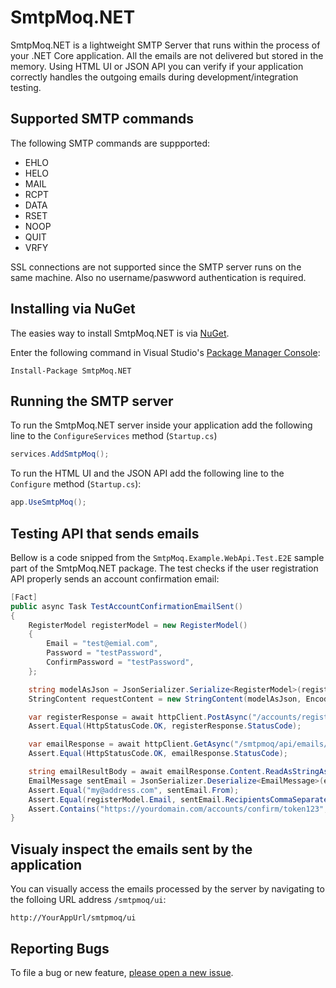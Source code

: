 # SmtpMoq.NET

SmtpMoq.NET is a lightweight SMTP Server that runs within the process of your .NET Core application. All the emails are not delivered but stored in the memory. Using HTML UI or JSON API you can verify if your application correctly handles the outgoing emails during development/integration testing.

## Supported SMTP commands
The following SMTP commands are suppported:
* EHLO
* HELO
* MAIL
* RCPT
* DATA
* RSET
* NOOP
* QUIT
* VRFY

SSL connections are not supported since the SMTP server runs on the same machine. Also no username/paswword authentication is required.

## Installing via NuGet
The easies way to install SmtpMoq.NET is via [NuGet](https://www.nuget.org/packages/SmtpMoq.NET/).

Enter the following command in Visual Studio's [Package Manager Console](http://docs.nuget.org/docs/start-here/using-the-package-manager-console):


    Install-Package SmtpMoq.NET
	
## Running the SMTP server
To run the SmtpMoq.NET server inside your application add the following line to the `ConfigureServices` method (`Startup.cs`)
```csharp
services.AddSmtpMoq();
```

To run the HTML UI and the JSON API add the following line to the `Configure` method (`Startup.cs`):
```csharp
app.UseSmtpMoq();
```

## Testing API that sends emails
Bellow is a code snipped from the `SmtpMoq.Example.WebApi.Test.E2E` sample part of the SmtpMoq.NET package. The test checks if the user registration API properly sends an account confirmation email:

```csharp
[Fact]
public async Task TestAccountConfirmationEmailSent()
{
	RegisterModel registerModel = new RegisterModel()
	{
		Email = "test@emial.com",
		Password = "testPassword",
		ConfirmPassword = "testPassword",
	};

	string modelAsJson = JsonSerializer.Serialize<RegisterModel>(registerModel);
	StringContent requestContent = new StringContent(modelAsJson, Encoding.UTF8, "application/json");

	var registerResponse = await httpClient.PostAsync("/accounts/register", requestContent);
	Assert.Equal(HttpStatusCode.OK, registerResponse.StatusCode);

	var emailResponse = await httpClient.GetAsync("/smtpmoq/api/emails/last");
	Assert.Equal(HttpStatusCode.OK, emailResponse.StatusCode);

	string emailResultBody = await emailResponse.Content.ReadAsStringAsync();
	EmailMessage sentEmail = JsonSerializer.Deserialize<EmailMessage>(emailResultBody);
	Assert.Equal("my@address.com", sentEmail.From);
	Assert.Equal(registerModel.Email, sentEmail.RecipientsCommaSeparated);
	Assert.Contains("https://yourdomain.com/accounts/confirm/token123", sentEmail.Data);
}
```

## Visualy inspect the emails sent by the application
You can visually access the emails processed by the server by navigating to the folloing URL address `/smtpmoq/ui`:

	http://YourAppUrl/smtpmoq/ui

## Reporting Bugs

To file a bug or new feature, [please open a new issue](https://github.com/StephanZahariev/SmtpMoq.NET/issues).
